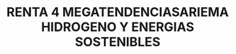 ---
layout: fund
title: RENTA 4 MEGATENDENCIASARIEMA HIDROGENO Y ENERGIAS SOSTENIBLES
isin: ES0173130008
---